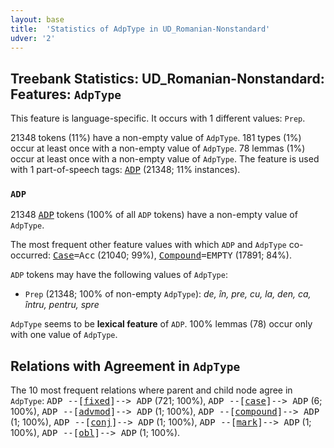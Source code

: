 ```yaml
---
layout: base
title:  'Statistics of AdpType in UD_Romanian-Nonstandard'
udver: '2'
---
```


## Treebank Statistics: UD_Romanian-Nonstandard: Features: `AdpType`

This feature is language-specific.
It occurs with 1 different values: `Prep`.

21348 tokens (11%) have a non-empty value of `AdpType`.
181 types (1%) occur at least once with a non-empty value of `AdpType`.
78 lemmas (1%) occur at least once with a non-empty value of `AdpType`.
The feature is used with 1 part-of-speech tags: <tt><a href="ro_nonstandard-pos-ADP.html">ADP</a></tt> (21348; 11% instances).

### `ADP`

21348 <tt><a href="ro_nonstandard-pos-ADP.html">ADP</a></tt> tokens (100% of all `ADP` tokens) have a non-empty value of `AdpType`.

The most frequent other feature values with which `ADP` and `AdpType` co-occurred: <tt><a href="ro_nonstandard-feat-Case.html">Case</a></tt><tt>=Acc</tt> (21040; 99%), <tt><a href="ro_nonstandard-feat-Compound.html">Compound</a></tt><tt>=EMPTY</tt> (17891; 84%).

`ADP` tokens may have the following values of `AdpType`:

* `Prep` (21348; 100% of non-empty `AdpType`): <em>de, în, pre, cu, la, den, ca, întru, pentru, spre</em>

`AdpType` seems to be **lexical feature** of `ADP`. 100% lemmas (78) occur only with one value of `AdpType`.

## Relations with Agreement in `AdpType`

The 10 most frequent relations where parent and child node agree in `AdpType`:
<tt>ADP --[<tt><a href="ro_nonstandard-dep-fixed.html">fixed</a></tt>]--> ADP</tt> (721; 100%),
<tt>ADP --[<tt><a href="ro_nonstandard-dep-case.html">case</a></tt>]--> ADP</tt> (6; 100%),
<tt>ADP --[<tt><a href="ro_nonstandard-dep-advmod.html">advmod</a></tt>]--> ADP</tt> (1; 100%),
<tt>ADP --[<tt><a href="ro_nonstandard-dep-compound.html">compound</a></tt>]--> ADP</tt> (1; 100%),
<tt>ADP --[<tt><a href="ro_nonstandard-dep-conj.html">conj</a></tt>]--> ADP</tt> (1; 100%),
<tt>ADP --[<tt><a href="ro_nonstandard-dep-mark.html">mark</a></tt>]--> ADP</tt> (1; 100%),
<tt>ADP --[<tt><a href="ro_nonstandard-dep-obl.html">obl</a></tt>]--> ADP</tt> (1; 100%).

